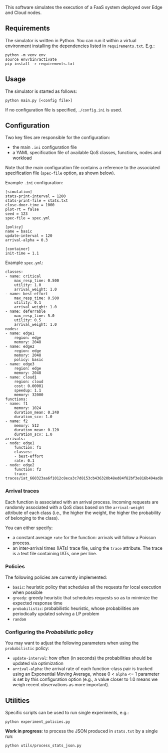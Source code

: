 This software simulates the execution of a FaaS system deployed over Edge and 
Cloud nodes.


## Requirements

The simulator is written in Python.
You can run it within a virtual environment installing the dependencies listed
in `requirements.txt`. E.g.:

	python -m venv env
	source env/bin/activate
	pip install -r requirements.txt 

## Usage

The simulator is started as follows:

	python main.py [<config file>]

If no configuration file is specified, `./config.ini` is used.

## Configuration

Two key files are responsible for the configuration: 

- the main `.ini` configuration file
- a YAML specification file of available QoS classes, functions, nodes and
workload

Note that the main configuration file contains a reference to the 
associated specification file (`spec-file` option, as shown below).

Example `.ini` configuration:

    [simulation]
    stats-print-interval = 1200
    stats-print-file = stats.txt
    close-door-time = 1000
    plot-rt = false
    seed = 123
    spec-file = spec.yml

    [policy]
    name = basic
    update-interval = 120
    arrival-alpha = 0.3

    [container]
    init-time = 1.1

Example `spec.yml`:

    classes:
    - name: critical
        max_resp_time: 0.500
        utility: 1.0 
        arrival_weight: 1.0
    - name: best-effort
        max_resp_time: 0.500
        utility: 0.1 
        arrival_weight: 1.0
    - name: deferrable
        max_resp_time: 5.0
        utility: 0.5 
        arrival_weight: 1.0
    nodes:
    - name: edge1
        region: edge
        memory: 2048
    - name: edge2
        region: edge
        memory: 2048
        policy: basic
    - name: edge3
        region: edge
        memory: 2048
    - name: cloud1
        region: cloud
        cost: 0.00001
        speedup: 1.1
        memory: 32000
    functions:
    - name: f1
        memory: 1024
        duration_mean: 0.240
        duration_scv: 1.0
    - name: f2
        memory: 512
        duration_mean: 0.120
        duration_scv: 1.0
    arrivals:
    - node: edge1
        function: f1
        classes:
        - best-effort
        rate: 0.1
    - node: edge2
        function: f2
        trace: traces/iat_660323aa6f1012c8eca3c7d8153cb436320b48ed84f82bf3e816b494ad8dfde2


### Arrival traces

Each function is associated with an arrival process. Incoming requests
are randomly associated with a QoS class based on the `arrival-weight` attribute
of each class (i.e., the higher the weight, the higher the probability of
belonging to the class). 

You can either specify:

- a constant average `rate` for the function: arrivals will follow a
Poisson process.
- an inter-arrival times (IATs) trace file, using the `trace` attribute. The
  trace is a text file containing IATs, one per line.

### Policies

The following policies are currently implemented:

- `basic`: heuristic policy that schedules all the requests for
  local execution when possible
- `greedy`: greedy heuristic that schedules requests so as to minimize the expected response time
- `probabilistic`: probabilistic heuristic, whose probabilities are periodically
  updated solving a LP problem
- `random`

### Configuring the *Probabilistic* policy

You may want to adjust the following parameters when using the 
`probabilistic` policy:

- `update-interval`: how often (in seconds) the probabilities should be 
updated via optimization
- `arrival-alpha`: the arrival rate of each function-class pair is tracked using
an Exponential Moving Average, whose 0 < `alpha` <= 1 parameter is set by this
configuration option (e.g., a value closer to 1.0 means we weigh recent
observations as more important).

## Utilities

Specific scripts can be used to run single experiments, e.g.:

	python experiment_policies.py

**Work in progress**: to process the JSON produced in `stats.txt` by a single
run:

	python utils/process_stats_json.py
